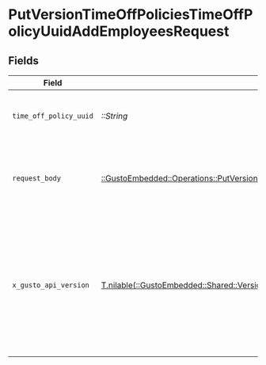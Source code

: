 # PutVersionTimeOffPoliciesTimeOffPolicyUuidAddEmployeesRequest


## Fields

| Field                                                                                                                                                                                                                        | Type                                                                                                                                                                                                                         | Required                                                                                                                                                                                                                     | Description                                                                                                                                                                                                                  |
| ---------------------------------------------------------------------------------------------------------------------------------------------------------------------------------------------------------------------------- | ---------------------------------------------------------------------------------------------------------------------------------------------------------------------------------------------------------------------------- | ---------------------------------------------------------------------------------------------------------------------------------------------------------------------------------------------------------------------------- | ---------------------------------------------------------------------------------------------------------------------------------------------------------------------------------------------------------------------------- |
| `time_off_policy_uuid`                                                                                                                                                                                                       | *::String*                                                                                                                                                                                                                   | :heavy_check_mark:                                                                                                                                                                                                           | The UUID of the company time off policy                                                                                                                                                                                      |
| `request_body`                                                                                                                                                                                                               | [::GustoEmbedded::Operations::PutVersionTimeOffPoliciesTimeOffPolicyUuidAddEmployeesRequestBody](../../models/operations/putversiontimeoffpoliciestimeoffpolicyuuidaddemployeesrequestbody.md)                               | :heavy_check_mark:                                                                                                                                                                                                           | A list of employee objects containing the employee uuid                                                                                                                                                                      |
| `x_gusto_api_version`                                                                                                                                                                                                        | [T.nilable(::GustoEmbedded::Shared::VersionHeader)](../../models/shared/versionheader.md)                                                                                                                                    | :heavy_minus_sign:                                                                                                                                                                                                           | Determines the date-based API version associated with your API call. If none is provided, your application's [minimum API version](https://docs.gusto.com/embedded-payroll/docs/api-versioning#minimum-api-version) is used. |